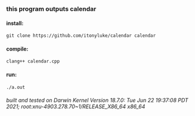 ### this program outputs calendar

#### install:
`git clone https://github.com/itonyluke/calendar calendar`

#### compile:
`clang++ calendar.cpp`

#### run:
`./a.out`

###### built and tested on Darwin Kernel Version 18.7.0: Tue Jun 22 19:37:08 PDT 2021; root:xnu-4903.278.70~1/RELEASE_X86_64 x86_64
